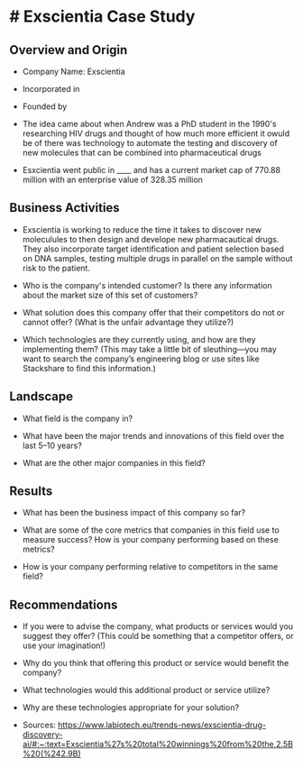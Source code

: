 # # Exscientia Case Study 

## Overview and Origin

* Company Name: Exscientia 

* Incorporated in 

* Founded by 

* The idea came about when Andrew was a PhD student in the 1990's researching HIV drugs and thought of how much more efficient it owuld be of there was technology to automate the testing and discovery of new molecules that can be combined into pharmaceutical drugs 

* Esxcientia went public in ____ and has a current market cap of 770.88 million with an enterprise value of 328.35 million

## Business Activities

* Exscientia is working to reduce the time it takes to discover new moleculules to then design and develope new pharmacautical drugs. They also incorporate target identification and patient selection based on DNA samples, testing multiple drugs in parallel on the sample without risk to the patient. 

* Who is the company's intended customer? Is there any information about the market size of this set of customers?

* What solution does this company offer that their competitors do not or cannot offer? (What is the unfair advantage they utilize?)

* Which technologies are they currently using, and how are they implementing them? (This may take a little bit of sleuthing&mdash;you may want to search the company’s engineering blog or use sites like Stackshare to find this information.)

## Landscape

* What field is the company in?

* What have been the major trends and innovations of this field over the last 5&ndash;10 years?

* What are the other major companies in this field?

## Results

* What has been the business impact of this company so far?

* What are some of the core metrics that companies in this field use to measure success? How is your company performing based on these metrics?

* How is your company performing relative to competitors in the same field?

## Recommendations

* If you were to advise the company, what products or services would you suggest they offer? (This could be something that a competitor offers, or use your imagination!)

* Why do you think that offering this product or service would benefit the company?

* What technologies would this additional product or service utilize?

* Why are these technologies appropriate for your solution?

* Sources:
  https://www.labiotech.eu/trends-news/exscientia-drug-discovery-ai/#:~:text=Exscientia%27s%20total%20winnings%20from%20the,2.5B%20(%242.9B)
  
